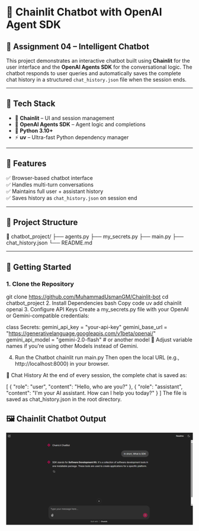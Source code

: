 # 🧠 Chainlit Chatbot with OpenAI Agent SDK

## 📌 Assignment 04 – Intelligent Chatbot

This project demonstrates an interactive chatbot built using **Chainlit** for the user interface and the **OpenAI Agents SDK** for the conversational logic. The chatbot responds to user queries and automatically saves the complete chat history in a structured `chat_history.json` file when the session ends.

---

## 🔧 Tech Stack

- 🧱 **Chainlit** – UI and session management
- 🤖 **OpenAI Agents SDK** – Agent logic and completions
- 🐍 **Python 3.10+**
- ⚡ **uv** – Ultra-fast Python dependency manager

---

## 🎯 Features

✅ Browser-based chatbot interface  
✅ Handles multi-turn conversations  
✅ Maintains full user + assistant history  
✅ Saves history as `chat_history.json` on session end  

---

## 📂 Project Structure

📁 chatbot_project/
├── agents.py
├── my_secrets.py
├── main.py
├── chat_history.json
└── README.md

---

## 🚀 Getting Started

### 1. **Clone the Repository**
git clone https://github.com/MuhammadUsmanGM/Chainlit-bot
cd chatbot_project
2. Install Dependencies
bash
Copy code
uv add chainlit openai
3. Configure API Keys
Create a my_secrets.py file with your OpenAI or Gemini-compatible credentials:

class Secrets:
    gemini_api_key = "your-api-key"
    gemini_base_url = "https://generativelanguage.googleapis.com/v1beta/openai/"
    gemini_api_model = "gemini-2.0-flash"  # or another model
📝 Adjust variable names if you're using other Models instead of Gemini.

4. Run the Chatbot
chainlit run main.py
Then open the local URL (e.g., http://localhost:8000) in your browser.

💾 Chat History
At the end of every session, the complete chat is saved as:

[
  {
    "role": "user",
    "content": "Hello, who are you?"
  },
  {
    "role": "assistant",
    "content": "I'm your AI assistant. How can I help you today?"
  }
]
The file is saved as chat_history.json in the root directory.

## 🖼️ Chainlit Chatbot Output

![Chainlit Chatbot Output](chatbot_output.png)


